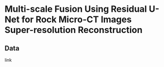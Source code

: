 # Multi-scale Fusion Using Residual U-Net for Rock Micro-CT Images Super-resolution Reconstruction
## Data
link
